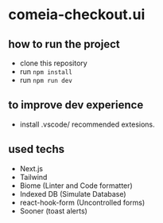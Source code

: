 # comeia-checkout.ui

## how to run the project

-   clone this repository
-   run `npm install`
-   run `npm run dev`

## to improve dev experience

-   install .vscode/ recommended extesions.

## used techs

-   Next.js
-   Tailwind
-   Biome (Linter and Code formatter)
-   Indexed DB (Simulate Database)
-   react-hook-form (Uncontrolled forms)
-   Sooner (toast alerts)
